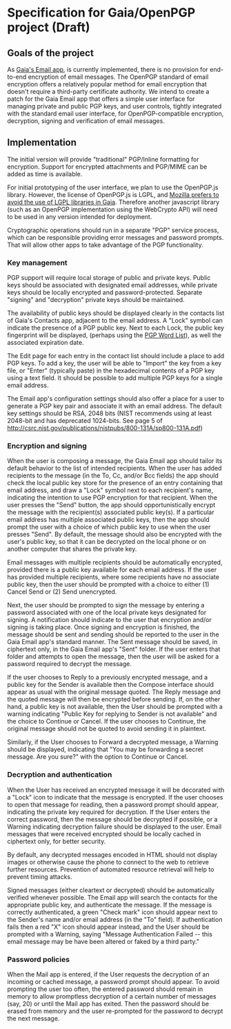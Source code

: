 Specification for Gaia/OpenPGP project (Draft)
============

## Goals of the project
As [Gaia's Email app](https://wiki.mozilla.org/Gaia/Email), is currently implemented, there is no provision for end-to-end encryption of email messages. The OpenPGP standard of email encryption offers a relatively popular method for email encryption that doesn't require a third-party certificate authority. We intend to create a patch for the Gaia Email app that offers a simple user interface for managing private and public PGP keys, and user controls, tightly integrated with the standard email user interface, for OpenPGP-compatible encryption, decryption, signing and verification of email messages.

## Implementation
The initial version will provide "traditional" PGP/Inline formatting for encryption. Support for encrypted attachments and PGP/MIME can be added as time is available.

For initial prototyping of the user interface, we plan to use the OpenPGP.js library. However, the license of OpenPGP.js is LGPL, and [Mozilla prefers to avoid the use of LGPL libraries in Gaia](https://groups.google.com/forum/#!topic/mozilla.dev.gaia/kWBOY1WzBrw). Therefore another javascript library (such as an OpenPGP implementation using the WebCrypto API) will need to be used in any version intended for deployment.

Cryptographic operations should run in a separate "PGP" service process, which can be responsible providing error messages and password prompts. That will allow other apps to take advantage of the PGP functionality.

### Key management

PGP support will require local storage of public and private keys. Public keys should be associated with designated email addresses, while private keys should be locally encrypted and password-protected. Separate "signing" and "decryption" private keys should be maintained.

The availability of public keys should be displayed clearly in the contacts list of Gaia's Contacts app, adjacent to the email address. A "Lock" symbol can indicate the presence of a PGP public key. Next to each Lock, the public key fingerprint will be displayed, (perhaps using the [PGP Word List](https://en.wikipedia.org/wiki/PGP_word_list)), as well the associated expiration date.

The Edit page for each entry in the contact list should include a place to add PGP keys. To add a key, the user will be able to "Import" the key from a key file, or "Enter" (typically paste) in the hexadecimal contents of a PGP key using a text field. It should be possible to add multiple PGP keys for a single email address.

The Email app's configuration settings should also offer a place for a user to generate a PGP key pair and associate it with an email address. The default key settings should be RSA, 2048 bits  (NIST recommends using at least 2048-bit and has deprecated 1024-bits. See page 5 of http://csrc.nist.gov/publications/nistpubs/800-131A/sp800-131A.pdf)

### Encryption and signing

When the user is composing a message, the Gaia Email app should tailor its default behavior to the list of intended recipients. When the user has added recipients to the message (in the To, Cc, and/or Bcc fields) the app should check the local public key store for the presence of an entry containing that email address, and draw a "Lock" symbol next to each recipient's name, indicating the intention to use PGP encryption for that recipient. When the user presses the "Send" button, the app should opportunistically encrypt the message with the recipient(s) associated public key(s). If a particular email address has multiple associated public keys, then the app should prompt the user with a choice of which public key to use when the user presses "Send". By default, the message should also be encrypted with the user's public key, so that it can be decrypted on the local phone or on another computer that shares the private key.

Email messages with multiple recipients should be automatically encrypted, provided there is a public key available for each email address. If the user has provided multiple recipients, where some recipients have no associate public key, then the user should be prompted with a choice to either (1) Cancel Send or (2) Send unencrypted.

Next, the user should be prompted to sign the message by entering a password associated with one of the local private keys designated for signing. A notification should indicate to the user that encryption and/or signing is taking place. Once signing and encryption is finished, the message should be sent and sending should be reported to the user in the Gaia Email app's standard manner. The Sent message should be saved, in ciphertext only, in the Gaia Email app's "Sent" folder. If the user enters that folder and attempts to open the message, then the user will be asked for a password required to decrypt the message.

If the user chooses to Reply to a previously encrypted message, and a public key for the Sender is available then the Compose interface should appear as usual with the original message quoted. The Reply message and the quoted message will then be encrypted before sending. If, on the other hand, a public key is not available, then the User should be prompted with a warning indicating "Public Key for replying to Sender is not available" and the choice to Continue or Cancel. If the user chooses to Continue, the original message should not be quoted to avoid sending it in plaintext.

Similarly, if the User chooses to Forward a decrypted message, a Warning should be displayed, indicating that "You may be forwarding a secret message. Are you sure?" with the option to Continue or Cancel.

### Decryption and authentication

When the User has received an encrypted message it will be decorated with a "Lock" icon to indicate that the message is encrypted. If the user chooses to open that message for reading, then a password prompt should appear, indicating the private key required for decryption. If the User enters the correct password, then the message should be decrypted if possible, or a Warning indicating decryption failure should be displayed to the user. Email messages that were received encrypted should be locally cached in ciphertext only, for better security.

By default, any decrypted messages encoded in HTML should not display images or otherwise cause the phone to connect to the web to retrieve further resources. Prevention of automated resource retrieval will help to prevent timing attacks.

Signed messages (either cleartext or decrypted) should be automatically verified whenever possible. The Email app will search the contacts for the appropriate public key, and authenticate the message. If the message is correctly authenticated, a green "Check mark" icon should appear next to the Sender's name and/or email address (in the "To" field). If authentication fails then a red "X" icon should appear instead, and the User should be prompted with a Warning, saying "Message Authentication Failed -- this email message may be have been altered or faked by a third party."

### Password policies

When the Mail app is entered, if the User requests the decryption of an incoming or cached message, a password prompt should appear. To avoid prompting the user too often, the entered password should remain in memory to allow promptless decryption of a certain number of messages (say, 20) or until the Mail app has exited. Then the password should be erased from memory and the user re-prompted for the password to decrypt the next message.




